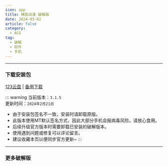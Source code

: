 ```yaml
---
icon: app
title: 稀饭动漫 破解版
date: 2024-03-02
article: false
category:
  - ACG
tag:
  - 破解
  - 软件
  - 手机
---
```


<!-- more -->

<!-- @include: ../docs/Crack.md{18-23} -->

---

### 下载安装包
[123云盘](https://www.123pan.com/s/4vaiVv-GjxzH.html) | [备用下载](/apk/稀饭动漫.apk)

::: warning 
当前版本：`3.1.5`  
更新时间：`2024年2月21日`
- 由于安装包签名不一致，安装时请卸载原版。  
- 此版本使用MT默认签名方式，因此大部分手机会报病毒风险，请放心食用。
- 后续升级官方版本时需要卸载已安装的破解版本。
- 使用遇到问题或修复可以评论留言。
- 建议收藏本页以便同步官方更新~
:::

---

### 更多破解版
<!-- @include: ../docs/Crack.md{25-} -->